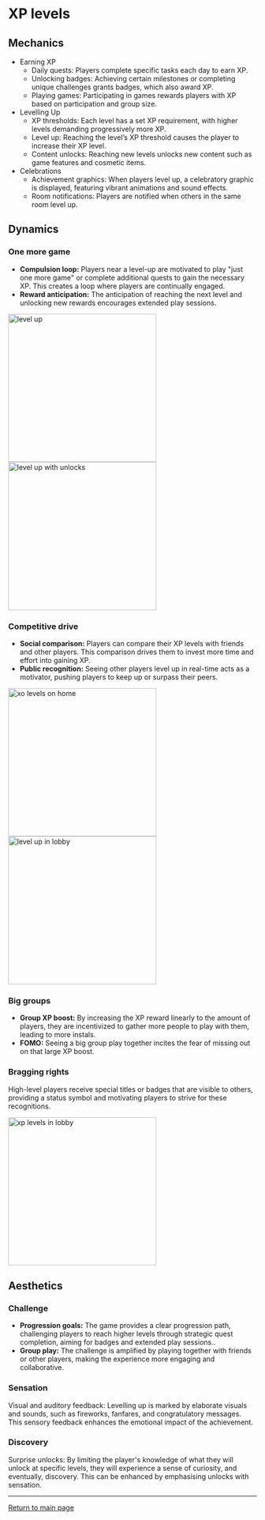 # XP levels
## Mechanics
- Earning XP
  - Daily quests: Players complete specific tasks each day to earn XP.
  - Unlocking badges: Achieving certain milestones or completing unique challenges grants badges, which also award XP.
  - Playing games: Participating in games rewards players with XP based on participation and group size.
- Levelling Up
  - XP thresholds: Each level has a set XP requirement, with higher levels demanding progressively more XP.
  - Level up: Reaching the level’s XP threshold causes the player to increase their XP level.
  - Content unlocks: Reaching new levels unlocks new content such as game features and cosmetic items.
- Celebrations
  - Achievement graphics: When players level up, a celebratory graphic is displayed, featuring vibrant animations and sound effects.
  - Room notifications: Players are notified when others in the same room level up.



## Dynamics
### One more game
- **Compulsion loop:** Players near a level-up are motivated to play "just one more game" or complete additional quests to gain the necessary XP. This creates a loop where players are continually engaged.
- **Reward anticipation:** The anticipation of reaching the next level and unlocking new rewards encourages extended play sessions.

<img src="https://github.com/NickVanGerwen/GamificationForPlayerRetention/blob/Readme/xp%20levels/LevelUpScreen.png" alt="level up" width="300"/>
<img src="https://github.com/NickVanGerwen/GamificationForPlayerRetention/blob/Readme/xp%20levels/LevelUpScreenWithUnlocks.png" alt="level up with unlocks" width="300"/>


### Competitive drive
- **Social comparison:** Players can compare their XP levels with friends and other players. This comparison drives them to invest more time and effort into gaining XP.
- **Public recognition:** Seeing other players level up in real-time acts as a motivator, pushing players to keep up or surpass their peers.

<img src="https://github.com/NickVanGerwen/GamificationForPlayerRetention/blob/Readme/xp%20levels/LevelOnHome.png" alt="xo levels on home" width="300"/>
<img src="https://github.com/NickVanGerwen/GamificationForPlayerRetention/blob/Readme/xp%20levels/LevelUpInLobby.png" alt="level up in lobby" width="300"/>

### Big groups
- **Group XP boost:** By increasing the XP reward linearly to the amount of players, they are incentivized to gather more people to play with them, leading to more instals. 
- **FOMO:** Seeing a big group play together incites the fear of missing out on that large XP boost. 

### Bragging rights
High-level players receive special titles or badges that are visible to others, providing a status symbol and motivating players to strive for these recognitions.

<img src="https://github.com/NickVanGerwen/GamificationForPlayerRetention/blob/Readme/xp%20levels/LevelsInLobby.png" alt="xp levels in lobby" width="300"/>

## Aesthetics
### Challenge
- **Progression goals:** The game provides a clear progression path, challenging players to reach higher levels through strategic quest completion, aiming for badges and extended play sessions..
- **Group play:** The challenge is amplified by playing together with friends or other players, making the experience more engaging and collaborative.

### Sensation
Visual and auditory feedback: Levelling up is marked by elaborate visuals and sounds, such as fireworks, fanfares, and congratulatory messages. This sensory feedback enhances the emotional impact of the achievement.
### Discovery
Surprise unlocks: By limiting the player's knowledge of what they will unlock at specific levels, they will experience a sense of curiosity, and eventually, discovery. This can be enhanced by emphasising unlocks with sensation. 

---
[Return to main page](https://github.com/NickVanGerwen/GamificationForPlayerRetention/blob/Readme/README.md)
